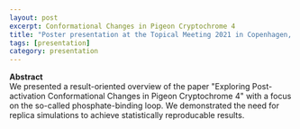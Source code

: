 ```yaml
---
layout: post
excerpt: Conformational Changes in Pigeon Cryptochrome 4 
title: "Poster presentation at the Topical Meeting 2021 in Copenhagen, Denmark"
tags: [presentation]
category: presentation
---
```


<b>Abstract</b><br>
We presented a result-oriented overview of the paper "Exploring Post-activation Conformational Changes in Pigeon Cryptochrome 4" with a focus on the so-called phosphate-binding loop. We demonstrated the need for replica simulations to achieve statistically reproducable results.
